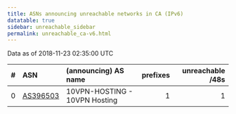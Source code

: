```yaml
---
title: ASNs announcing unreachable networks in CA (IPv6)
datatable: true
sidebar: unreachable_sidebar
permalink: unreachable_ca-v6.html
---
```


Data as of 2018-11-23 02:35:00 UTC


<div class="datatable-begin"></div>

|   # | ASN                                      | (announcing) AS name          |   prefixes |   unreachable /48s |
|----:|:-----------------------------------------|:------------------------------|-----------:|-------------------:|
|   0 | [AS396503](unreachable_AS396503-v6.html) | 10VPN-HOSTING - 10VPN Hosting |          1 |                  1 |

<div class="datatable-end"></div>